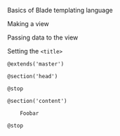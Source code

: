Basics of Blade templating language

Making a view

Passing data to the view

Setting the `<title>`



	
	@extends('master')
	
	@section('head')
	
	@stop
	
	@section('content')
	
		Foobar
	
	@stop

